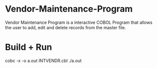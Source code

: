 Vendor-Maintenance-Program
==========================

Vendor Maintenance Program is a interactive COBOL Program that allows the user to add, edit and delete records from the master file.

Build + Run
==========================
cobc -x -o a.out INTVENDR.cbl
./a.out
